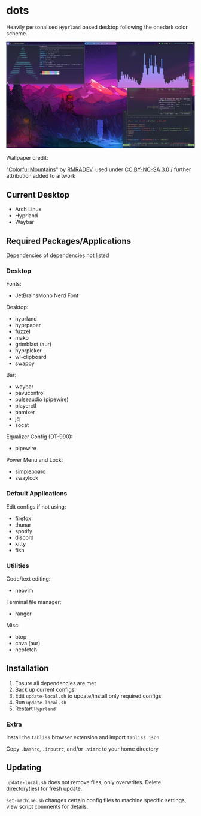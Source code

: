 # dots

Heavily personalised `Hyprland` based desktop following the onedark color scheme. 

![riced desktop](/rice.jpg?raw=true)

Wallpaper credit:

"[Colorful Mountains](https://www.deviantart.com/rmradev/art/Colorful-Mountains-888882581)" by [RMRADEV](https://www.deviantart.com/rmradev), used under [CC BY-NC-SA 3.0](https://creativecommons.org/licenses/by-nc-sa/3.0/) / further attribution added to artwork

## Current Desktop

- Arch Linux
- Hyprland
- Waybar

## Required Packages/Applications

Dependencies of dependencies not listed

### Desktop

Fonts:
- JetBrainsMono Nerd Font

Desktop:
- hyprland
- hyprpaper
- fuzzel
- mako
- grimblast (aur)
- hyprpicker
- wl-clipboard
- swappy

Bar:
- waybar
- pavucontrol
- pulseaudio (pipewire)
- playerctl
- pamixer
- jq
- socat

Equalizer Config (DT-990):
- pipewire

Power Menu and Lock:
- [simpleboard](https://github.com/iltgg/simpleboard)
- swaylock

### Default Applications

Edit configs if not using:

- firefox
- thunar
- spotify
- discord
- kitty
- fish

### Utilities

Code/text editing:
- neovim

Terminal file manager:
- ranger

Misc:
- btop
- cava (aur)
- neofetch

## Installation

1. Ensure all dependencies are met
2. Back up current configs
3. Edit `update-local.sh` to update/install only required configs
4. Run `update-local.sh`
5. Restart `Hyprland`

### Extra

Install the `tabliss` browser extension and import `tabliss.json`

Copy `.bashrc`, `.inputrc`, and/or `.vimrc` to your home directory

## Updating

`update-local.sh` does not remove files, only overwrites. Delete directory(ies) for fresh update.

`set-machine.sh` changes certain config files to machine specific settings, view script comments for details.
